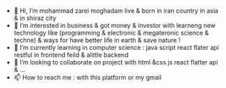 - 👋 Hi, I’m mohammad zarei moghadam live & born in iran country in asia & in shiraz city 
- 👀 I’m interested in business  & got money   &  investor  with learneng new technology like (programming & electronic & megateronic science &  techne)  &  ways for have better life in earth & save nature  ! 
- 🌱 I’m currently learning in computer science : java script react flater api restful in frontend feild & alittle backend
- 💞️ I’m looking to collaborate on project with html &css js react flatter api & ...
- 📫 How to reach me : with this platform or my gmail 

<!---
mohammadzm0101/mohammadzm0101 is a ✨ special ✨ repository because its `README.md` (this file) appears on your GitHub profile.
You can click the Preview link to take a look at your changes.
--->
